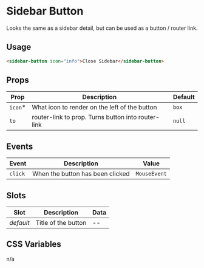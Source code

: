 # Sidebar Button

Looks the same as a sidebar detail, but can be used as a button / router link.

## Usage

```html
<sidebar-button icon="info">Close Sidebar</sidebar-button>
```

## Props

| Prop     | Description                                        | Default |
| -------- | -------------------------------------------------- | ------- |
| `icon`\* | What icon to render on the left of the button      | `box`   |
| `to`     | router-link to prop. Turns button into router-link | `null`  |

## Events

| Event   | Description                      | Value        |
| ------- | -------------------------------- | ------------ |
| `click` | When the button has been clicked | `MouseEvent` |

## Slots

| Slot      | Description         | Data |
| --------- | ------------------- | ---- |
| _default_ | Title of the button | --   |

## CSS Variables

n/a
